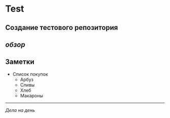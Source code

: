 # Test
Создание тестового репозитория
---
*обзор*
---
**Заметки**
---
- Список покупок
  - Арбуз
  - Сливы
  - Хлеб   
  - Макароны

---
*Дела на день*
